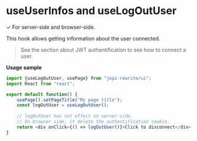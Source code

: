 # useUserInfos and useLogOutUser

✓ For server-side and browser-side.

This hook allows getting information about the user connected.

> See the section about JWT authentification to see how to connect a user.

**Usage sample**
```typescript jsx
import {useLogOutUser, usePage} from "jopi-rewrite/ui";
import React from "react";

export default function() {
    usePage().setPageTitle("My page title");
    const logOutUser = useLogOutUser();
    
    // logOutUser has not effect on server-side.
    // On browser side, it delete the authentification cookie.
    return <div onClick={() => logOutUser()}>Click to disconnect</div>
}
```
